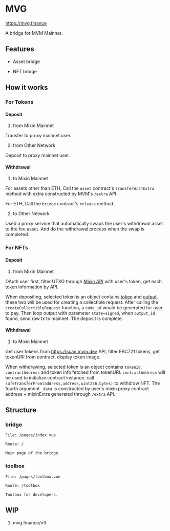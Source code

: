 # MVG

https://mvg.finance 

A bridge for MVM Mainnet.

## Features

- Asset bridge

- NFT bridge

## How it works

### For Tokens

#### Deposit 

1. from Mixin Mainnet

Transfer to proxy mainnet user.

2. from Other Network

Deposit to proxy mainnet user. 

#### Withdrawal

1. to Mixin Mainnet

For assets other than ETH, Call the `asset` contract's `transferWithExtra` method with extra constructed by MVM's `/extra` API.

For ETH, Call the `bridge` contract's `release` method.

2. to Other Network

Used a proxy service that automatically swaps the user's withdrawal asset to the fee asset. And do the withdrawal process when the swap is completed.

### For NFTs

#### Deposit

1. from Mixin Mainnet

OAuth user first, filter UTXO through [Mixin API](https://developers.mixin.one/docs/api/collectibles/outputs) with user's token, get each token information by [API](https://developers.mixin.one/docs/api/collectibles/outputs#get-collectiblestokensuuid).

When depositing, selected token is an object contains [token](https://developers.mixin.one/docs/api/collectibles/outputs#get-collectiblestokensuuid) and [output](https://developers.mixin.one/docs/api/collectibles/outputs), these two will be used for creating a collectible request. After calling the `createCollectibleRequest` function, a `code_id` would be generated for user to pay. Then loop output with parameter `state=signed`, when `output_id` found, send raw tx to mainnet. The deposit is complete.

#### Withdrawal

1. to Mixin Mainnet

Get user tokens from https://scan.mvm.dev API, filter ERC721 tokens, get tokenURI from contract, display token image. 

When withdrawing, selected token is an object contains `tokenId`, `contractAddress` and token info fetched from tokenURI. `contractAddress` will be used to initialize contract instance. call `safeTransferFrom(address,address,uint256,bytes)` to withdraw NFT. The fourth argument `_data` is constructed by user's mixin proxy contract address + mixinExtra generated through `/extra` API.

## Structure

### bridge
```
File: /pages/index.vue

Route: /

Main page of the bridge.
```
### toolbox
```
File: /pages/toolbox.vue

Route: /toolbox

Toolbox for developers.
```

## WIP

1. mvg.finance/nft
